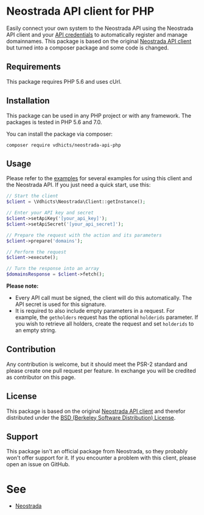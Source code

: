 # Neostrada API client for PHP

Easily connect your own system to the Neostrada API using the Neostrada API client and your 
[API credentials](https://www.neostrada.nl/mijn-account/api.html) to automatically register and manage 
domainnames. This package is based on the original 
[Neostrada API client](https://github.com/neostrada/neostrada-api-php) but turned into a composer package and some code 
is changed.

## Requirements

This package requires PHP 5.6 and uses cUrl.

## Installation

This package can be used in any PHP project or with any framework. The packages is tested in PHP 5.6 and 7.0.

You can install the package via composer:

```
composer require vdhicts/neostrada-api-php
```

## Usage

Please refer to the [examples](examples.md) for several examples for using this client and the Neostrada API. If you 
just need a quick start, use this:

```php
// Start the client
$client = \Vdhicts\Neostrada\Client::getInstance();

// Enter your API key and secret
$client->setApiKey('[your_api_key]');
$client->setApiSecret('[your_api_secret]');

// Prepare the request with the action and its parameters
$client->prepare('domains');

// Perform the request
$client->execute();

// Turn the response into an array
$domainsResponse = $client->fetch();
```

**Please note:**
- Every API call must be signed, the client will do this automatically. The API secret is used for this signature.
- It is required to also include empty parameters in a request. For example, the `getholders` request has the optional 
`holderids` parameter. If you wish to retrieve all holders, create the request and set `holderids` to an empty string.

## Contribution

Any contribution is welcome, but it should meet the PSR-2 standard and please create one pull request per feature. In 
exchange you will be credited as contributor on this page.

## License

This package is based on the original 
[Neostrada API client](https://github.com/neostrada/neostrada-api-php) and therefor distributed under the 
[BSD (Berkeley Software Distribution) License](http://www.opensource.org/licenses/bsd-license.php).

## Support

This package isn't an official package from Neostrada, so they probably won't offer support for it. If you encounter a 
problem with this client, please open an issue on GitHub.

# See

- [Neostrada](https://www.neostrada.nl)
